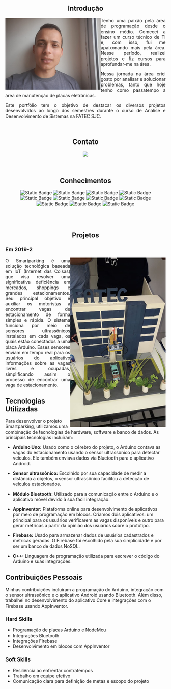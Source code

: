 <Div align="center" >

## Introdução

</Div>

<Div align="justify" >

<img align="left" src="img/ThallesTorres.jpg" alt="Foto de perfil" width="300"/>

Tenho uma paixão pela área de programação desde o ensino médio. Comecei a fazer um curso técnico de TI e, com isso, fui me apaixonando mais pela área. Nesse período, realizei projetos e fiz cursos para aprofundar-me na área.

Nessa jornada na área criei gosto por analisar e solucionar problemas, tanto que hoje tenho como passatempo a área de manutenção de placas eletrônicas.

Este portfólio tem o objetivo de destacar os diversos projetos desenvolvidos ao longo dos semestres durante o curso de Análise e Desenvolvimento de Sistemas na FATEC SJC.
</Div>

<Div align="center" >

<br>

## Contato

  <a href= "www.linkedin.com/in/thalles-torres-83449a285" target="_blank"><img src="https://img.shields.io/badge/-LinkedIn-%230077B5?style=for-the-badge&logo=linkedin&logoColor=white" target="_blank"></a> 

<br />  

## Conhecimentos

![Static Badge](https://img.shields.io/badge/Git-%23183359)
![Static Badge](https://img.shields.io/badge/Java-%23183359)
![Static Badge](https://img.shields.io/badge/Python-%23183359)
![Static Badge](https://img.shields.io/badge/Html-%23183359)
![Static Badge](https://img.shields.io/badge/Css-%23183359)
![Static Badge](https://img.shields.io/badge/TypeScrip-%23183359)
![Static Badge](https://img.shields.io/badge/MySql-%23183359)
![Static Badge](https://img.shields.io/badge/MongoDB-%23183359)
![Static Badge](https://img.shields.io/badge/Docker-%23183359)
![Static Badge](https://img.shields.io/badge/AWS-%23183359)
![Static Badge](https://img.shields.io/badge/Linux-%23183359)

<br>
<br>

## Projetos

</Div>

### Em 2019-2

<Div align="justify" >

<img align="right" src="img/API1.png" alt="Foto de perfil" width="300"/>

O Smartparking é uma solução tecnológica baseada em IoT (Internet das Coisas) que visa resolver uma significativa deficiência em mercados, shoppings e grandes estacionamentos. Seu principal objetivo é auxiliar os motoristas a encontrar vagas de estacionamento de forma simples e rápida. O sistema funciona por meio de sensores ultrassônicos instalados em cada vaga, os quais estão conectados a uma placa Arduino. Esses sensores enviam em tempo real para os usuários do aplicativo informações sobre as vagas livres e ocupadas, simplificando assim o processo de encontrar uma vaga de estacionamento.

</Div>

## Tecnologias Utilizadas

Para desenvolver o projeto Smartparking, utilizamos uma combinação de tecnologias de hardware, software e banco de dados. As principais tecnologias incluíram:

- **Arduino Uno:** Usado como o cérebro do projeto, o Arduino contava as vagas do estacionamento usando o sensor ultrassônico para detectar veículos. Ele também enviava dados via Bluetooth para o aplicativo Android.

- **Sensor ultrassônico:** Escolhido por sua capacidade de medir a distância a objetos, o sensor ultrassônico facilitou a detecção de veículos estacionados.

- **Módulo Bluetooth:** Utilizado para a comunicação entre o Arduino e o aplicativo móvel devido à sua fácil integração.

- **AppInventor:** Plataforma online para desenvolvimento de aplicativos por meio de programação em blocos. Criamos dois aplicativos: um principal para os usuários verificarem as vagas disponíveis e outro para gerar métricas a partir da opinião dos usuários sobre o protótipo.

- **Firebase:** Usado para armazenar dados de usuários cadastrados e métricas geradas. O Firebase foi escolhido pela sua simplicidade e por ser um banco de dados NoSQL.

- **C++:** Linguagem de programação utilizada para escrever o código do Arduino e suas integrações.

## Contribuições Pessoais

Minhas contribuições incluíram a programação do Arduino, integração com o sensor ultrassônico e o aplicativo Android usando Bluetooth. Além disso, trabalhei no desenvolvimento do aplicativo Core e integrações com o Firebase usando AppInventor.

### Hard Skills

- Programação de placas Arduino e NodeMcu
- Integrações Bluetooth
- Integrações Firebase
- Desenvolvimento em blocos com AppInventor

### Soft Skills

- Resiliência ao enfrentar contratempos
- Trabalho em equipe efetivo
- Comunicação clara para definição de metas e escopo do projeto
